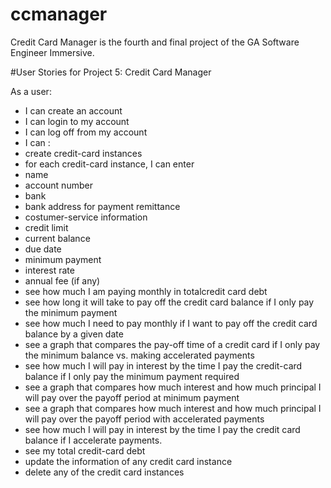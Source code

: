 # ccmanager
Credit Card Manager is the fourth and final project of the GA Software Engineer Immersive.


#User Stories for Project 5: Credit Card Manager

As a user:
- I can create an account
- I can login to my account
- I can log off from my account
- I can :
 - create credit-card instances 
 - for each credit-card instance, I can enter 
  - name
  - account number
  - bank
  - bank address for payment remittance 
  - costumer-service information
  - credit limit
  - current balance
  - due date
  - minimum payment
  - interest rate
  - annual fee (if any)
 - see how much I am paying monthly in totalcredit card debt
 - see how long it will take to pay off the credit card balance if I only pay the minimum payment
 - see how much I need to pay monthly if I want to pay off the credit card balance by a given date
 - see a graph that compares the pay-off time of a credit card if I only pay the minimum balance vs. making accelerated payments
 - see how much I will pay in interest by the time I pay the credit-card balance if I only pay the minimum payment required
 - see a graph that compares how much interest and how much principal I will pay over the payoff period at minimum payment
 - see a graph that compares how much interest and how much principal I will pay over the payoff period with accelerated payments
 - see how much I will pay in interest by the time I pay the credit card balance if I accelerate payments.
 - see my total credit-card debt
 - update the information of any credit card instance	
 - delete any of the credit card instances